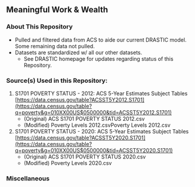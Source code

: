 ## Meaningful Work & Wealth

### About This Repository
* Pulled and filtered data from ACS to aide our current DRASTIC model. Some remaining data not pulled.
* Datasets are standardized w/ all our other datasets.
    * See DRASTIC homepage for updates regarding status of this Repository.

### Source(s) Used in this Repository:
1. S1701 POVERTY STATUS - 2012: ACS 5-Year Estimates Subject Tables [https://data.census.gov/table?ACSST5Y2012.S1701](https://data.census.gov/table?q=poverty&g=010XX00US$0500000&tid=ACSST5Y2012.S1701)
    * (Original) ACS S1701 POVERTY STATUS 2012.csv
    * (Modified) Poverty Levels 2012.csvPoverty Levels 2012.csv
2. S1701 POVERTY STATUS - 2020: ACS 5-Year Estimates Subject Tables [https://data.census.gov/table?ACSST5Y2020.S1701](https://data.census.gov/table?q=poverty&g=010XX00US$0500000&tid=ACSST5Y2020.S1701)
    * (Original) ACS S1701 POVERTY STATUS 2020.csv
    * (Modified) Poverty Levels 2020.csv

### Miscellaneous
